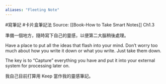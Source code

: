 ```yaml
---
aliases: "Fleeting Note"
---
```


#寫筆記 #卡片盒筆記法
Source: [[Book-How to Take Smart Notes]] Ch1.3

準備一個地方，隨時寫下自己的靈感，以便第二大腦稍後處理。

Have a place to put all the ideas that flash into your mind. Don’t worry too much about how you write it down or what you write. Just take them down.

The key is to “Capture” everything you have and put it into your external system for processing later on.

我自己目前打算用 Keep 當作我的靈感筆記。


